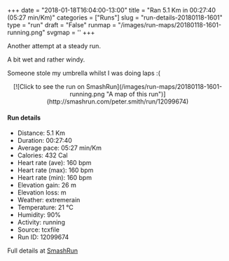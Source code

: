 +++
date = "2018-01-18T16:04:00-13:00"
title = "Ran 5.1 Km in 00:27:40 (05:27 min/Km)"
categories = ["Runs"]
slug = "run-details-20180118-1601"
type = "run"
draft = "False"
runmap = "/images/run-maps/20180118-1601-running.png"
svgmap = '<polyline points="11 70, 12 72, 18 78, 28 89, 34 93, 43 95, 46 94, 62 79, 84 70, 98 44, 100 35, 95 22, 86 10, 83 7, 61 6, 56 8, 37 16, 28 28, 22 30, 12 31, 10 33, 3 45, 0 56, 5 67, 26 88, 36 92, 46 93, 63 79, 84 70, 99 43, 100 34, 98 29, 86 9, 80 7, 59 7, 45 13, 51 10, 46 11, 37 16, 33 20, 28 28, 25 29, 12 31, 3 45, 0 55, 1 61, 4 67, 20 80, 28 89, 40 93, 46 93, 63 78, 84 69, 98 44, 99 36, 98 28, 92 17, 85 8, 82 7, 61 6, 40 15, 33 20, 29 28, 26 29, 12 31, 3 45, 0 56, 2 64, 7 69, 12 72, 29 90, 44 95, 46 94, 56 84, 52 75">'
+++

Another attempt at a steady run. 

A bit wet and rather windy. 

Someone stole my umbrella whilst I was doing laps :(

<!--more-->

<center>
[![Click to see the run on SmashRun](/images/run-maps/20180118-1601-running.png "A map of this run")](http://smashrun.com/peter.smith/run/12099674)
</center>

#### Run details

* Distance: 5.1 Km
* Duration: 00:27:40
* Average pace: 05:27 min/Km
* Calories: 432 Cal
* Heart rate (ave): 160 bpm
* Heart rate (max): 160 bpm
* Heart rate (min): 160 bpm
* Elevation gain: 26 m
* Elevation loss:  m
* Weather: extremerain
* Temperature: 21 &deg;C
* Humidity: 90%
* Activity: running
* Source: tcxfile
* Run ID: 12099674

Full details at [SmashRun](http://smashrun.com/peter.smith/run/12099674)